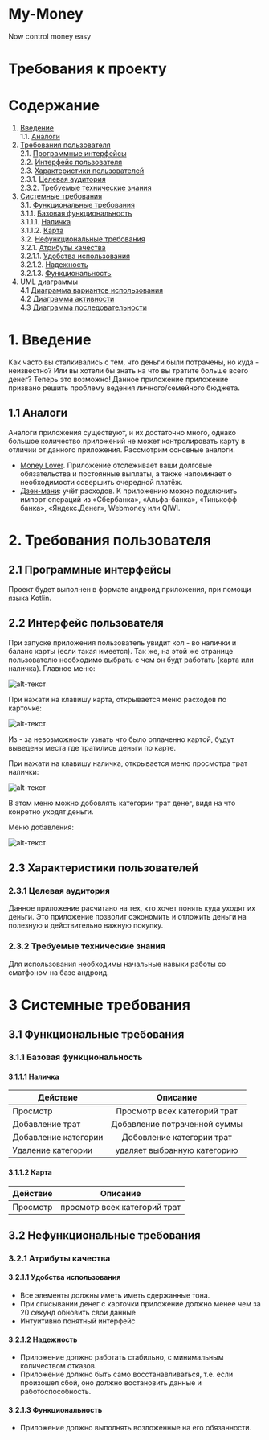 # My-Money
Now control money easy
# Требования к проекту
# Содержание
1. <a href="#1-Введение">Введение</a></br>
1.1. <a href="#11-Аналоги">Аналоги</a>
2. <a href="#2-Требования-пользователя">Требования пользователя</a></br>
2.1. <a href="#21-Программные-интерфейсы">Программные интерфейсы</a></br>
2.2. <a href="#22-Интерфейс-пользователя">Интерфейс пользователя</a></br>
2.3. <a href="#23-Характеристики-пользователей">Характеристики пользователей</a></br> 
2.3.1. <a href="#231-Целевая-аудитория">Целевая аудитория</a></br> 
2.3.2. <a href="#232-Требуемые-технические-знания">Требуемые технические знания</a></br> 
3. <a href="#3-Системные-требования">Системные требования</a></br>
3.1. <a href="#31-Функциональные-требования">Функциональные требования</a></br>
3.1.1. <a href="#311-Базовая-функциональность">Базовая функциональность</a></br> 
3.1.1.1. <a href="#3111-Наличка">Наличка</a>  
3.1.1.2. <a href="#3112-Карта">Карта</a>  
3.2. <a href="#32-Нефункциональные-требования">Нефункциональные требования</a></br>
3.2.1. <a href="#321-Атрибуты-качества">Атрибуты качества</a></br>
3.2.1.1. <a href="#3211-Удобства-использования">Удобства использования</a></br>
3.2.1.2. <a href="#3212-Надежность">Надежность</a></br>
3.2.1.3. <a href="#3213-Функциональность">Функциональность</a></br>
4. <a>UML диаграммы</a></br>
4.1 <a href="https://github.com/Nikita199909/My-Money/blob/master/Documentation/UseCase.md">Диаграмма вариантов использования</a></br>
4.2 <a href="https://github.com/Nikita199909/My-Money/blob/master/Documentation/Activities.md">Диаграмма активности</a></br>
4.3 <a href="https://github.com/Nikita199909/My-Money/blob/master/Documentation/Sequence.md">Диаграмма последовательности</a></br>
# 1. Введение
Как часто вы сталкивались с тем, что деньги были потрачены, но куда - неизвестно? Или вы хотели бы знать на что вы тратите
больше всего денег? Теперь это возможно! Данное приложение приложение призвано решить проблему ведения личного/семейного бюджета.
## 1.1 Аналоги
  Аналоги приложения существуют, и их достаточно много, однако большое количество приложений не может контролировать карту в отличии от данного приложения.
  Рассмотрим основные аналоги.
+ [Money Lover](https://moneylover.me/). Приложение отслеживает ваши долговые обязательства и постоянные выплаты, а также напоминает о необходимости совершить очередной платёж.
+ [Дзен-мани](https://zenmoney.ru/): учёт расходов. К приложению можно подключить импорт операций из «Сбербанка», «Альфа-банка», «Тинькофф банка», «Яндекс.Денег», Webmoney или QIWI.
# 2. Требования пользователя
## 2.1 Программные интерфейсы
Проект будет выполнен в формате андроид приложения, при помощи языка Kotlin.
## 2.2 Интерфейс пользователя
При запуске приложения пользователь увидит кол - во налички и баланс карты (если такая имеется). Так же, на этой же странице пользователю необходимо выбрать с чем он будт работать (карта или наличка).
Главное меню:

![alt-текст][MainView]

[MainView]: https://github.com/Nikita199909/My-Money/blob/master/mockups/MainView.png

При нажати на клавишу карта, открывается меню расходов по карточке:

![alt-текст][Card]

[Card]: https://github.com/Nikita199909/My-Money/blob/master/mockups/Card.png

Из - за невозможности узнать что было оплаченно картой, будут выведены места где тратились деньги по карте.

При нажати на клавишу наличка, открывается меню просмотра трат налички:

![alt-текст][Cash]

[Cash]: https://github.com/Nikita199909/My-Money/blob/master/mockups/Cash.png

В этом меню можно добовлять категории трат денег, видя на что конретно уходят деньги.

Меню добавления:

![alt-текст][Adding]

[Adding]: https://github.com/Nikita199909/My-Money/blob/master/mockups/Adding.png

## 2.3 Характеристики пользователей
### 2.3.1 Целевая аудитория
Данное приложение расчитано на тех, кто хочет понять куда уходят их деньги. Это приложение позволит сэкономить и отложить деньги на полезную и действительно важную покупку.
### 2.3.2 Требуемые технические знания
Для использования необходимы начальные навыки работы со сматфоном на базе андроид.
# 3 Системные требования
## 3.1 Функциональные требования
### 3.1.1 Базовая функциональность
#### 3.1.1.1 Наличка
| Действие             | Описание                   | 
| ---------------------|:-------------------------:| 
| Просмотр             | Просмотр всех категорий трат |
| Добавление трат      | Добавление потраченной суммы | 
| Добавление категории | Добовление категории трат    |
| Удаление категории   | удаляет выбранную категорию |

#### 3.1.1.2 Карта
| Действие             | Описание                   | 
| ---------------------|:-------------------------:| 
| Просмотр             | просмотр всех категорий трат |
## 3.2 Нефункциональные требования
### 3.2.1 Атрибуты качества
#### 3.2.1.1 Удобства использования
 + Все элементы должны иметь иметь сдержанные тона.
 + При списывании денег с карточки приложение должно менее чем за 20 секунд обновить свои данные
 + Интуитивно понятный интерфейс
#### 3.2.1.2 Надежность
  + Приложение должно работать стабильно, с минимальным количеством отказов.
  + Приложение должно быть само восстанавливаться, т.е. если произошел сбой, оно должно востановить данные и работоспособность.
#### 3.2.1.3 Функциональность
  + Приложение должно выполнять возложенные на его обязанности.
